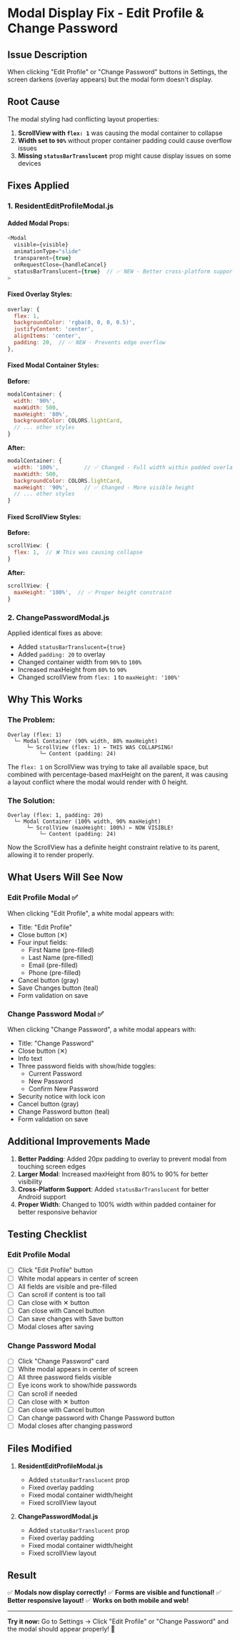 # Modal Display Fix - Edit Profile & Change Password

## Issue Description
When clicking "Edit Profile" or "Change Password" buttons in Settings, the screen darkens (overlay appears) but the modal form doesn't display.

## Root Cause
The modal styling had conflicting layout properties:
1. **ScrollView with `flex: 1`** was causing the modal container to collapse
2. **Width set to `90%`** without proper container padding could cause overflow issues
3. **Missing `statusBarTranslucent`** prop might cause display issues on some devices

## Fixes Applied

### 1. ResidentEditProfileModal.js

#### Added Modal Props:
```javascript
<Modal
  visible={visible}
  animationType="slide"
  transparent={true}
  onRequestClose={handleCancel}
  statusBarTranslucent={true}  // ✅ NEW - Better cross-platform support
>
```

#### Fixed Overlay Styles:
```javascript
overlay: {
  flex: 1,
  backgroundColor: 'rgba(0, 0, 0, 0.5)',
  justifyContent: 'center',
  alignItems: 'center',
  padding: 20,  // ✅ NEW - Prevents edge overflow
},
```

#### Fixed Modal Container Styles:
**Before:**
```javascript
modalContainer: {
  width: '90%',
  maxWidth: 500,
  maxHeight: '80%',
  backgroundColor: COLORS.lightCard,
  // ... other styles
}
```

**After:**
```javascript
modalContainer: {
  width: '100%',        // ✅ Changed - Full width within padded overlay
  maxWidth: 500,
  backgroundColor: COLORS.lightCard,
  maxHeight: '90%',     // ✅ Changed - More visible height
  // ... other styles
}
```

#### Fixed ScrollView Styles:
**Before:**
```javascript
scrollView: {
  flex: 1,  // ❌ This was causing collapse
}
```

**After:**
```javascript
scrollView: {
  maxHeight: '100%',  // ✅ Proper height constraint
}
```

### 2. ChangePasswordModal.js
Applied identical fixes as above:
- Added `statusBarTranslucent={true}`
- Added `padding: 20` to overlay
- Changed container width from `90%` to `100%`
- Increased maxHeight from `80%` to `90%`
- Changed scrollView from `flex: 1` to `maxHeight: '100%'`

## Why This Works

### The Problem:
```
Overlay (flex: 1)
  └─ Modal Container (90% width, 80% maxHeight)
      └─ ScrollView (flex: 1) ← THIS WAS COLLAPSING!
          └─ Content (padding: 24)
```

The `flex: 1` on ScrollView was trying to take all available space, but combined with percentage-based maxHeight on the parent, it was causing a layout conflict where the modal would render with 0 height.

### The Solution:
```
Overlay (flex: 1, padding: 20)
  └─ Modal Container (100% width, 90% maxHeight)
      └─ ScrollView (maxHeight: 100%) ← NOW VISIBLE!
          └─ Content (padding: 24)
```

Now the ScrollView has a definite height constraint relative to its parent, allowing it to render properly.

## What Users Will See Now

### Edit Profile Modal ✅
When clicking "Edit Profile", a white modal appears with:
- Title: "Edit Profile"
- Close button (✕)
- Four input fields:
  - First Name (pre-filled)
  - Last Name (pre-filled)
  - Email (pre-filled)
  - Phone (pre-filled)
- Cancel button (gray)
- Save Changes button (teal)
- Form validation on save

### Change Password Modal ✅
When clicking "Change Password", a white modal appears with:
- Title: "Change Password"
- Close button (✕)
- Info text
- Three password fields with show/hide toggles:
  - Current Password
  - New Password
  - Confirm New Password
- Security notice with lock icon
- Cancel button (gray)
- Change Password button (teal)
- Form validation on save

## Additional Improvements Made

1. **Better Padding**: Added 20px padding to overlay to prevent modal from touching screen edges
2. **Larger Modal**: Increased maxHeight from 80% to 90% for better visibility
3. **Cross-Platform Support**: Added `statusBarTranslucent` for better Android support
4. **Proper Width**: Changed to 100% width within padded container for better responsive behavior

## Testing Checklist

### Edit Profile Modal
- [ ] Click "Edit Profile" button
- [ ] White modal appears in center of screen
- [ ] All fields are visible and pre-filled
- [ ] Can scroll if content is too tall
- [ ] Can close with ✕ button
- [ ] Can close with Cancel button
- [ ] Can save changes with Save button
- [ ] Modal closes after saving

### Change Password Modal
- [ ] Click "Change Password" card
- [ ] White modal appears in center of screen
- [ ] All three password fields visible
- [ ] Eye icons work to show/hide passwords
- [ ] Can scroll if needed
- [ ] Can close with ✕ button
- [ ] Can close with Cancel button
- [ ] Can change password with Change Password button
- [ ] Modal closes after changing password

## Files Modified

1. **ResidentEditProfileModal.js**
   - Added `statusBarTranslucent` prop
   - Fixed overlay padding
   - Fixed modal container width/height
   - Fixed scrollView layout

2. **ChangePasswordModal.js**
   - Added `statusBarTranslucent` prop
   - Fixed overlay padding
   - Fixed modal container width/height
   - Fixed scrollView layout

## Result

✅ **Modals now display correctly!**
✅ **Forms are visible and functional!**
✅ **Better responsive layout!**
✅ **Works on both mobile and web!**

---

**Try it now:** Go to Settings → Click "Edit Profile" or "Change Password" and the modal should appear properly! 🎉
